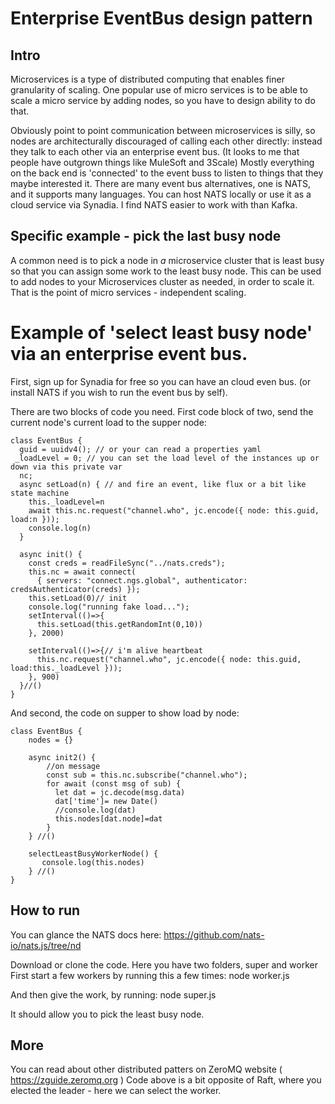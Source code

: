 # Enterprise EventBus design pattern

## Intro
Microservices is a type of distributed computing that enables finer granularity of scaling. 
One popular use of micro services is to be able to scale a micro service by adding nodes, so you have to design ability to do that.

Obviously point to point communication between microservices is silly, so nodes are architecturally discouraged of calling each other directly: instead they talk to each other via an enterprise event bus. (It looks to me that people have outgrown things like MuleSoft and 3Scale) Mostly everything on the back end is 'connected' to the event buss to listen to things that they maybe interested it. There are many event bus alternatives, one is NATS, and it supports many languages. You can host NATS locally or use it as a cloud service via Synadia. I find NATS easier to work with than Kafka.


## Specific example - pick the last busy node

A common need is to pick a node in *a* microservice cluster that is least busy so that you can assign some work to the least busy node. This can be used to add nodes to your Microservices cluster as needed, in order to scale it. That is the point of micro services - independent scaling. 

# Example of 'select least busy node' via an enterprise event bus.
First, sign up for Synadia for free so you can have an cloud even bus. (or install NATS if you wish to run the event bus by self).

There are two blocks of code you need. First code block of two, send the current node's current load to the supper node:
```
class EventBus {
  guid = uuidv4(); // or your can read a properties yaml
 _loadLevel = 0; // you can set the load level of the instances up or down via this private var
  nc;
  async setLoad(n) { // and fire an event, like flux or a bit like state machine
    this._loadLevel=n
    await this.nc.request("channel.who", jc.encode({ node: this.guid, load:n }));
    console.log(n)
  }

  async init() {
    const creds = readFileSync("../nats.creds");
    this.nc = await connect(
      { servers: "connect.ngs.global", authenticator: credsAuthenticator(creds) });
    this.setLoad(0)// init
    console.log("running fake load...");
    setInterval(()=>{
      this.setLoad(this.getRandomInt(0,10))
    }, 2000)

    setInterval(()=>{// i'm alive heartbeat
      this.nc.request("channel.who", jc.encode({ node: this.guid, load:this._loadLevel }));
    }, 900)
  }//()
}
```


And second, the code on supper to show load by node:

```
class EventBus {
    nodes = {}

    async init2() {
        //on message
        const sub = this.nc.subscribe("channel.who");
        for await (const msg of sub) {
          let dat = jc.decode(msg.data)
          dat['time']= new Date()  
          //console.log(dat)
          this.nodes[dat.node]=dat
        }
    } //()

    selectLeastBusyWorkerNode() {
       console.log(this.nodes)
    } //()
}

```

## How to run

You can glance the NATS docs here: https://github.com/nats-io/nats.js/tree/nd

Download or clone the code. 
Here you have two folders, super and worker
First start a few workers by running this a few times: node worker.js

And then give the work, by running: node super.js

It should allow you to pick the least busy node.


## More

You can read about other distributed patters on ZeroMQ website ( https://zguide.zeromq.org )
Code above is a bit opposite of Raft, where you elected the leader - here we can select the worker. 